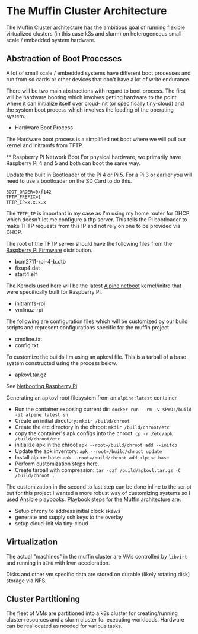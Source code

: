 # The Muffin Cluster Architecture

The Muffin Cluster architecture has the ambitious goal of running flexible virtualized clusters (in this case k3s and slurm) on heterogeneous small scale / embedded system hardware. 


## Abstraction of Boot Processes

A lot of small scale / embedded systems have different boot processes and run from sd cards or other devices that don't have a lot of write endurance. 

There will be two main abstractions with regard to boot process.  The first will be hardware booting which involves getting hardware to the point where it can initialize itself over cloud-init (or specifically tiny-cloud) and the system boot process which involves the loading of the operating system.

* Hardware Boot Process

The Hardware boot process is a simplified net boot where we will pull our kernel and initramfs from TFTP. 

** Raspberry Pi Network Boot
For physical hardware, we primarily have Raspberry Pi 4 and 5 and both can boot the same way.  

Update the built in Bootloader of the Pi 4 or Pi 5.  For a Pi 3 or earlier you will need to use a bootloader on the SD Card to do this. 

```
BOOT_ORDER=0xf142
TFTP_PREFIX=1
TFTP_IP=x.x.x.x
```

The `TFTP_IP` is important in my case as I'm using my home router for DHCP which doesn't let me configure a tftp server.  This tells the Pi bootloader to make TFTP requests from this IP and not rely on one to be provided via DHCP.

The root of the TFTP server should have the following files from the [Raspberry Pi Firmware](https://github.com/raspberrypi/firmware/tree/master/boot) distribution.
* bcm2711-rpi-4-b.dtb 
* fixup4.dat 
* start4.elf

The Kernels used here will be the latest [Alpine netboot](https://dl-cdn.alpinelinux.org/latest-stable/releases/aarch64/netboot/) kernel/initrd that were specifically built for Raspberry Pi.
* initramfs-rpi
* vmlinuz-rpi

The following are configuration files which will be customized by our build scripts and represent configurations specific for the muffin project.
* cmdline.txt
* config.txt

To customize the builds I'm using an apkovl file.  This is a tarball of a base system constructed using the process below.
* apkovl.tar.gz

See [Netbooting Raspberry Pi](https://wiki.alpinelinux.org/wiki/Netbooting_Raspberry_Pi)

Generating an apkovl root filesystem from an `alpine:latest` container
* Run the container exposing current dir: `docker run --rm -v $PWD:/build -it alpine:latest sh`
* Create an initial directory: `mkdir /build/chroot`
* Create the etc directory in the chroot: `mkdir /build/chroot/etc`
* copy the container's apk configs into the chroot: `cp -r /etc/apk /build/chroot/etc`
* initialize apk in the chroot `apk --root=/build/chroot add --initdb`
* Update the apk inventory: `apk --root=/build/chroot update`
* Install alpine-base: `apk --root=/build/chroot add alpine-base`
* Perform customization steps here.
* Create tarball with compression: `tar -czf /build/apkovl.tar.gz -C /build/chroot .`

The customization in the second to last step can be done inline to the script but for this project I wanted a more robust way of customizing systems so I used Ansible playbooks.
Playbook steps for the Muffin architecture are:
* Setup chrony to address initial clock skews
* generate and supply ssh keys to the overlay
* setup cloud-init via tiny-cloud

## Virtualization 

The actual "machines" in the muffin cluster are VMs controlled by `libvirt` and running in `QEMU` with kvm acceleration. 

Disks and other vm specific data are stored on durable (likely rotating disk) storage via NFS. 

## Cluster Partitioning

The fleet of VMs are partitioned into a k3s cluster for creating/running cluster resources and a slurm cluster for executing workloads.  Hardware can be reallocated as needed for various tasks. 



